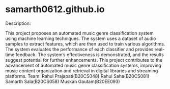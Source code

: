 # samarth0612.github.io

Description:

This project proposes an automated music genre classification system using machine learning techniques. The system uses a dataset of audio samples to extract features, which are then used to train various algorithms. The system evaluates the performance of each classifier and provides real-time feedback. The system’s effectiveness is demonstrated, and the results suggest potential for further enhancements. This project contributes to the advancement of automated music genre classification systems, improving music content organization and retrieval in digital libraries and streaming
platforms.
Team:
Rahul Prajapati(B20CS048)
Rahul Saha(B20CS081)
Samarth Sala(B20CS058)
Muskan Gautam(B20EE093)
